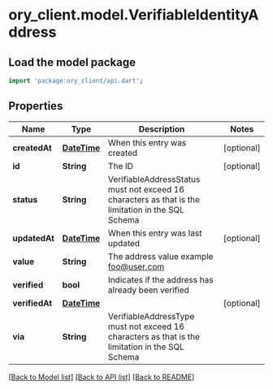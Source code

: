 # ory_client.model.VerifiableIdentityAddress

## Load the model package
```dart
import 'package:ory_client/api.dart';
```

## Properties
Name | Type | Description | Notes
------------ | ------------- | ------------- | -------------
**createdAt** | [**DateTime**](DateTime.md) | When this entry was created | [optional] 
**id** | **String** | The ID | [optional] 
**status** | **String** | VerifiableAddressStatus must not exceed 16 characters as that is the limitation in the SQL Schema | 
**updatedAt** | [**DateTime**](DateTime.md) | When this entry was last updated | [optional] 
**value** | **String** | The address value  example foo@user.com | 
**verified** | **bool** | Indicates if the address has already been verified | 
**verifiedAt** | [**DateTime**](DateTime.md) |  | [optional] 
**via** | **String** | VerifiableAddressType must not exceed 16 characters as that is the limitation in the SQL Schema | 

[[Back to Model list]](../README.md#documentation-for-models) [[Back to API list]](../README.md#documentation-for-api-endpoints) [[Back to README]](../README.md)


